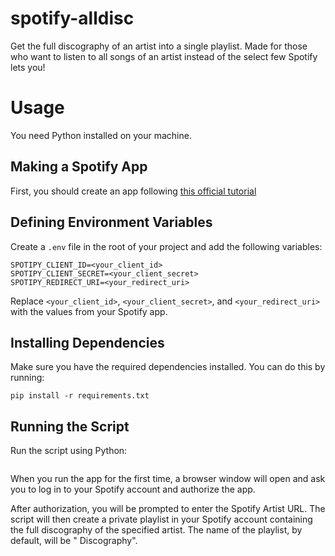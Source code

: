 # spotify-alldisc
Get the full discography of an artist into a single playlist. Made for those who want to listen to all songs of an artist instead of the select few Spotify lets you!

# Usage
You need Python installed on your machine.

## Making a Spotify App
First, you should create an app following [this official tutorial](https://developer.spotify.com/documentation/web-api/tutorials/getting-started)

## Defining Environment Variables
Create a `.env` file in the root of your project and add the following variables:
```
SPOTIPY_CLIENT_ID=<your_client_id>
SPOTIPY_CLIENT_SECRET=<your_client_secret>
SPOTIPY_REDIRECT_URI=<your_redirect_uri>
```
Replace `<your_client_id>`, `<your_client_secret>`, and `<your_redirect_uri>` with the values from your Spotify app.

## Installing Dependencies
Make sure you have the required dependencies installed. You can do this by running:
```
pip install -r requirements.txt
```

## Running the Script
Run the script using Python:
```python main.py
```

When you run the app for the first time, a browser window will open and ask you to log in to your Spotify account and authorize the app.

After authorization, you will be prompted to enter the Spotify Artist URL. The script will then create a private playlist in your Spotify account containing the full discography of the specified artist. The name of the playlist, by default, will be "<Artist Name> Discography".
